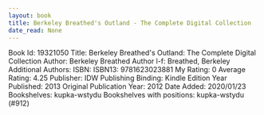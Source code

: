 ```yaml
---
layout: book
title: Berkeley Breathed's Outland - The Complete Digital Collection
date_read: None
---
```


Book Id: 19321050
Title: Berkeley Breathed's Outland: The Complete Digital Collection
Author: Berkeley Breathed
Author l-f: Breathed, Berkeley
Additional Authors: 
ISBN: 
ISBN13: 9781623023881
My Rating: 0
Average Rating: 4.25
Publisher: IDW Publishing
Binding: Kindle Edition
Year Published: 2013
Original Publication Year: 2012
Date Added: 2020/01/23
Bookshelves: kupka-wstydu
Bookshelves with positions: kupka-wstydu (#912)

